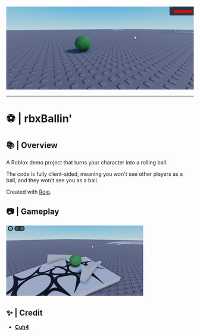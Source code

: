 ![Banner](imgs/readme_banner.png)

---

# ⚽ | rbxBallin'

## 📚 | Overview
A Roblox demo project that turns your character into a rolling ball.

The code is fully client-sided, meaning you won't see other players as a ball, and they won't see you as a ball.

Created with [Rojo](https://github.com/rojo-rbx/rojo).

## 📷 | Gameplay
![Gameplay](imgs/gameplay.gif)

## ✨ | Credit
- **[Cuh4](https://github.com/Cuh4)**